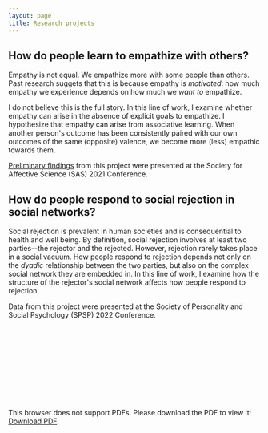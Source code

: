```yaml
---
layout: page
title: Research projects
---
```


## How do people learn to empathize with others?
Empathy is not equal. We empathize more with some people than others. Past research suggets that this is because empathy is *motivated*: how much empathy we experience depends on how much we *want to* empathize. 

I do not believe this is the full story. In this line of work, I examine whether empathy can arise in the absence of explicit goals to empathize. I hypothesize that empathy can arise from associative learning. When another person's outcome has been consistently paired with our own outcomes of the same (opposite) valence, we become more (less) empathic towards them. 

[Preliminary findings](https://osf.io/apfx2/) from this project were presented at the Society for Affective Science (SAS) 2021 Conference. 


## How do people respond to social rejection in social networks?
Social rejection is prevalent in human societies and is consequential to health and well being. By definition, social rejection involves at least two parties--the rejector and the rejected. However, rejection rarely takes place in a social vacuum. How people respond to rejection depends not only on the *dyadic* relationship between the two parties, but also on the complex social network they are embedded in. In this line of work, I examine how the structure of the rejector's social network affects how people respond to rejection.

Data from this project were presented at the Society of Personality and Social Psychology (SPSP) 2022 Conference.

<object data="../SPSP2022_poster.pdf" type="application/pdf" width="100%" height="410px">
    <embed src="../SPSP2022_poster.pdf">
        <p>This browser does not support PDFs. Please download the PDF to view it: <a href="../SPSP2022_poster.pdf">Download PDF</a>.</p>
    </embed>
</object>